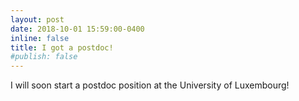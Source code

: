 ```yaml
---
layout: post
date: 2018-10-01 15:59:00-0400
inline: false
title: I got a postdoc!
#publish: false
---
```


I will soon start a postdoc position at the University of Luxembourg!
